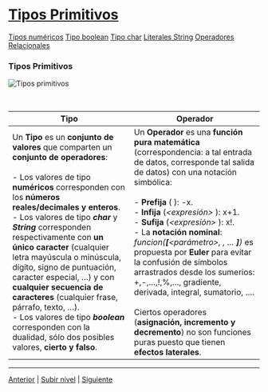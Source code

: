 # [Tipos Primitivos](../u1primitiveTypes/README.mdd)

[Tipos numéricos](u1numericTypes/README.md)
[Tipo boolean](u2booleanType/README.md)
[Tipo char](u3charType/README.md)
[Literales String](u4stringLiterals/README.md)
[Operadores Relacionales](u5relationalOperators/README.md)
<br>

### Tipos Primitivos

![Tipos primitivos](//images/tiposPrimitivos.svg)

<br>

| **Tipo** | **Operador** |
|--------------|-----------------|
| Un **Tipo** es un **conjunto de valores** que comparten un **conjunto de operadores**: <br><br> - Los valores de tipo **numéricos** corresponden con los **números reales/decimales y enteros**. <br> - Los valores de tipo ***char*** y ***String*** corresponden respectivamente con **un único caracter** (cualquier letra mayúscula o minúscula, dígito, signo de puntuación, caracter especial, …​) y con **cualquier secuencia de caracteres** (cualquier frase, párrafo, texto, …​). <br> - Los valores de tipo ***boolean*** corresponden con la dualidad, sólo dos posibles valores, **cierto y falso**. | Un **Operador** es una **función pura matemática** (correspondencia: a tal entrada de datos, corresponde tal salida de datos) con una notación simbólica: <br><br> - **Prefija** (*<operador> <expresion>*): -x. <br> - **Infija** (*<expresión> <operador> <expresion>*): x+1. <br> - **Sufija** (*<expresión> <operador>*): x!. <br> - La **notación nominal**: *funcion(**[**<parámetro>, <parametro>, …​ **]**)* es propuesta por **Euler** para evitar la confusión de símbolos arrastrados desde los sumerios: +,-,…​,!,%,…​, gradiente, derivada, integral, sumatorio, …​. <br><br> Ciertos operadores (**asignación, incremento y decremento**) no son funciones puras puesto que tienen **efectos laterales**. | 



 
---




[Anterior](../README.md) | [Subir nivel](../README.md) | [Siguiente](u1numericTypes/README.md)
